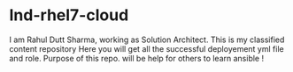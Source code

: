 # Ind-rhel7-cloud
I am Rahul Dutt Sharma, working as Solution Architect.
This is my classified content repository 
Here you will get all the successful deployement yml file and role. Purpose of this repo. will be help for others to learn ansible !
